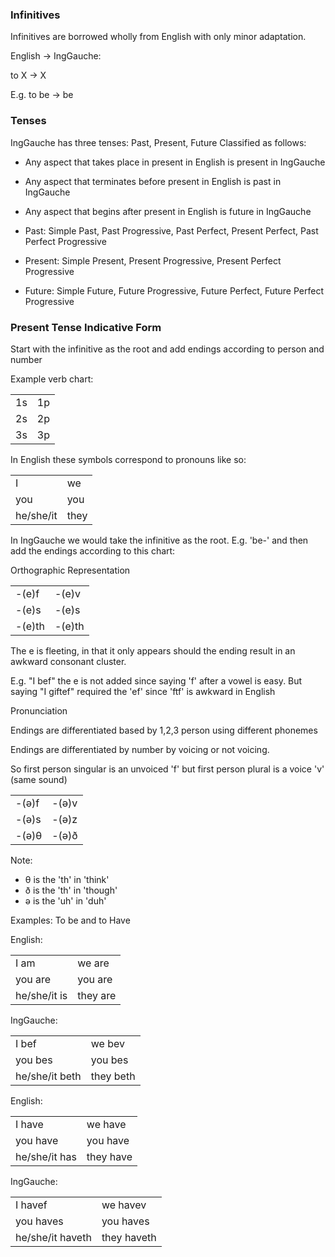 ### Infinitives

Infinitives are borrowed wholly from English with only minor
adaptation. 

English -> IngGauche:

to X -> X

E.g. to be -> be

### Tenses

IngGauche has three tenses: Past, Present, Future
Classified as follows:
* Any aspect that takes place in present in English is present in IngGauche
* Any aspect that terminates before present in English is past in IngGauche
* Any aspect that begins after present in English is future in IngGauche

* Past: Simple Past, Past Progressive, Past Perfect, Present Perfect, Past Perfect Progressive
* Present: Simple Present, Present Progressive, Present Perfect Progressive
* Future: Simple Future, Future Progressive, Future Perfect, Future Perfect Progressive

### Present Tense Indicative Form

Start with the infinitive as the root and add endings according to person and number

Example verb chart: 

| | |
| --- | --- |
| 1s | 1p |
| 2s | 2p |
| 3s | 3p |

In English these symbols correspond to pronouns like so:

|  |  |
| --- | --- |
| I           | we |
| you         | you |
| he/she/it   | they | 

In IngGauche we would take the infinitive as the root. E.g. 'be-'
and then add the endings according to this chart:

Orthographic Representation

| | |
| --- | --- |
| -(e)f | -(e)v |
| -(e)s | -(e)s |
| -(e)th | -(e)th |

The e is fleeting, in that it only appears should the ending result
in an awkward consonant cluster.

E.g. "I bef" the e is not added since saying 'f' after a vowel is easy.
But saying "I giftef" required the 'ef' since 'ftf' is awkward in English

Pronunciation 

Endings are differentiated based by 1,2,3 person using different phonemes

Endings are differentiated by number by voicing or not voicing.

So first person singular is an unvoiced 'f' but first person plural is a voice 'v' (same sound)

| | |
| --- | --- |
| -(ə)f | -(ə)v |
| -(ə)s | -(ə)z |
| -(ə)θ | -(ə)ð |

Note:
* θ is the 'th' in 'think'
* ð is the 'th' in 'though'
* ə is the 'uh' in 'duh'

Examples: To be and to Have

English:

|  |  |
| --- | --- |
| I am      | we are |
| you   are      | you are |
| he/she/it is  | they are | 

IngGauche: 

|  |  |
| --- | --- |
| I  bef         | we bev |
| you  bes       | you bes |
| he/she/it beth  | they beth | 

English:

|  |  |
| --- | --- |
| I have      | we have |
| you   have      | you have |
| he/she/it has  | they have | 

IngGauche: 

|  |  |
| --- | --- |
| I  havef         | we havev |
| you  haves       | you haves |
| he/she/it haveth  | they haveth | 